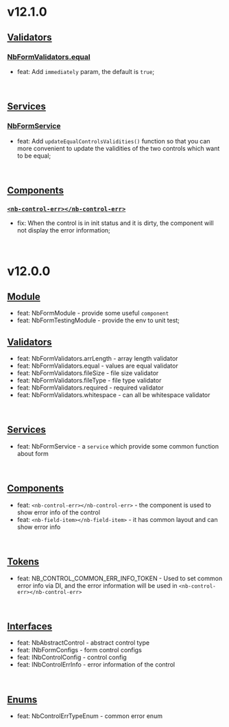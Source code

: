 # v12.1.0
## [Validators](https://github.com/bigBear713/nb-form/blob/master/projects/nb-form/README.EN.md#Validators "Validators")
### [NbFormValidators.equal](https://github.com/bigBear713/nb-form/blob/master/projects/nb-form/README.EN.md#nbformvalidatorsequal "NbFormValidators.equal")
- feat: Add `immediately` param, the default is `true`; 

<br/>

## [Services](https://github.com/bigBear713/nb-form/blob/master/projects/nb-form/README.EN.md#Services "Services")
### [NbFormService](https://github.com/bigBear713/nb-form/blob/master/projects/nb-form/README.EN.md#nbformservice "NbFormService")
- feat: Add `updateEqualControlsValidities()` function so that you can more convenient to update the validities of the two controls which want to be equal;

<br/>

## [Components](https://github.com/bigBear713/nb-form/blob/master/projects/nb-form/README.EN.md#Components "Components")
### [`<nb-control-err></nb-control-err>`](https://github.com/bigBear713/nb-form/blob/master/projects/nb-form/README.EN.md#nb-control-errnb-control-err "<nb-control-err></nb-control-err>")
- fix: When the control is in init status and it is dirty, the component will not display the error information;

<br/>

# v12.0.0
## [Module](https://github.com/bigBear713/nb-form/blob/master/projects/nb-form/README.EN.md#Module "Module")
- feat: NbFormModule - provide some useful `component`
- feat: NbFormTestingModule - provide the env to unit test;

## [Validators](https://github.com/bigBear713/nb-form/blob/master/projects/nb-form/README.EN.md#Validators "Validators")
- feat: NbFormValidators.arrLength - array length validator
- feat: NbFormValidators.equal - values are equal validator
- feat: NbFormValidators.fileSize - file size validator
- feat: NbFormValidators.fileType - file type validator
- feat: NbFormValidators.required - required validator
- feat: NbFormValidators.whitespace - can all be whitespace validator

<br>

## [Services](https://github.com/bigBear713/nb-form/blob/master/projects/nb-form/README.EN.md#Services "Services")
- feat: NbFormService - a `service` which provide some common function about form

<br>

## [Components](https://github.com/bigBear713/nb-form/blob/master/projects/nb-form/README.EN.md#Components "Components")
- feat: `<nb-control-err></nb-control-err>` - the component is used to show error info of the control
- feat: `<nb-field-item></nb-field-item>` - it has common layout and can show error info

<br>

## [Tokens](https://github.com/bigBear713/nb-form/blob/master/projects/nb-form/README.EN.md#Tokens "Tokens")
- feat: NB_CONTROL_COMMON_ERR_INFO_TOKEN - Used to set common error info via DI, and the error information will be used in `<nb-control-err></nb-control-err>`

<br>

## [Interfaces](https://github.com/bigBear713/nb-form/blob/master/projects/nb-form/README.EN.md#Interfaces "Interfaces")
- feat: NbAbstractControl - abstract control type
- feat: INbFormConfigs - form control configs
- feat: INbControlConfig - control config
- feat: INbControlErrInfo - error information of the control

<br>

## [Enums](https://github.com/bigBear713/nb-form/blob/master/projects/nb-form/README.EN.md#Enums "Enums")
- feat: NbControlErrTypeEnum - common error enum